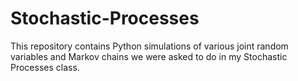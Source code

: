 # Stochastic-Processes

This repository contains Python simulations of various joint random variables and Markov chains we were asked to do in my Stochastic Processes class.
